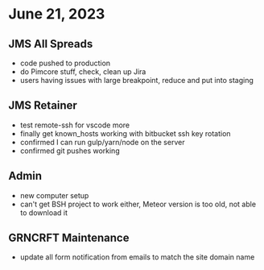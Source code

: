 # June 21, 2023

## JMS All Spreads
- code pushed to production
- do Pimcore stuff, check, clean up Jira
- users having issues with large breakpoint, reduce and put into staging

## JMS Retainer
- test remote-ssh for vscode more
- finally get known_hosts working with bitbucket ssh key rotation
- confirmed I can run gulp/yarn/node on the server
- confirmed git pushes working

## Admin
- new computer setup
- can't get BSH project to work either, Meteor version is too old, not able to download it

## GRNCRFT Maintenance
- update all form notification from emails to match the site domain name